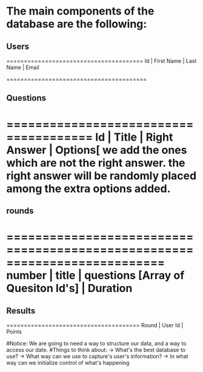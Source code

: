 # The main components of the database are the following:

## Users
=======================================
Id | First Name | Last Name | Email

========================================
## Questions
======================================
Id | Title | Right Answer | Options[ we add the ones which are not the right answer. 
the right answer will be randomly placed among the extra options added.
======================================

## rounds
==========================================================================
number | title <optional> | questions [Array of Quesiton Id's] | Duration
===========================================================================

## Results
======================================
Round | User Id | Points

#Notice:
We are going to need a way to structure our data, and a way to access our date. 
#Things to think about:
-> What's the best database to use?
-> What way can we use to capture's user's information?
-> In what way can we initialize control of what's happening

